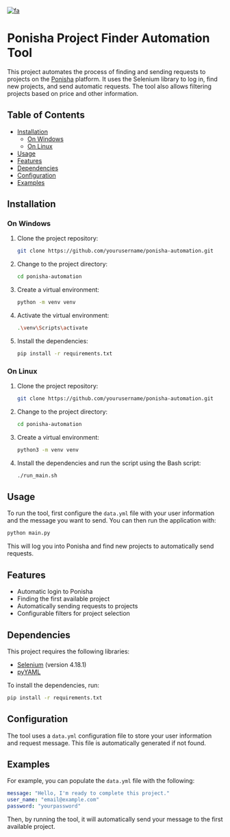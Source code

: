 
[![fa](https://img.shields.io/badge/lang-fa-green.svg)](README-fa.md)

# Ponisha Project Finder Automation Tool

This project automates the process of finding and sending requests to projects on the [Ponisha](https://ponisha.ir) platform. It uses the Selenium library to log in, find new projects, and send automatic requests. The tool also allows filtering projects based on price and other information.

## Table of Contents
- [Installation](#installation)
  - [On Windows](#on-windows)
  - [On Linux](#on-linux)
- [Usage](#usage)
- [Features](#features)
- [Dependencies](#dependencies)
- [Configuration](#configuration)
- [Examples](#examples)

## Installation

### On Windows
1. Clone the project repository:
   ```bash
   git clone https://github.com/yourusername/ponisha-automation.git
   ```
2. Change to the project directory:
   ```bash
   cd ponisha-automation
   ```
3. Create a virtual environment:
   ```bash
   python -m venv venv
   ```
4. Activate the virtual environment:
   ```bash
   .\venv\Scripts\activate
   ```
5. Install the dependencies:
   ```bash
   pip install -r requirements.txt
   ```

### On Linux
1. Clone the project repository:
   ```bash
   git clone https://github.com/yourusername/ponisha-automation.git
   ```
2. Change to the project directory:
   ```bash
   cd ponisha-automation
   ```
3. Create a virtual environment:
   ```bash
   python3 -m venv venv
   ```
4. Install the dependencies and run the script using the Bash script:
   ```bash
   ./run_main.sh
   ```

## Usage
To run the tool, first configure the `data.yml` file with your user information and the message you want to send. You can then run the application with:
```bash
python main.py
```
This will log you into Ponisha and find new projects to automatically send requests.

## Features
- Automatic login to Ponisha
- Finding the first available project
- Automatically sending requests to projects
- Configurable filters for project selection

## Dependencies
This project requires the following libraries:
- [Selenium](https://selenium.dev) (version 4.18.1)
- [pyYAML](https://pyyaml.org)

To install the dependencies, run:
```bash
pip install -r requirements.txt
```

## Configuration
The tool uses a `data.yml` configuration file to store your user information and request message. This file is automatically generated if not found.

## Examples
For example, you can populate the `data.yml` file with the following:
```yaml
message: "Hello, I'm ready to complete this project."
user_name: "email@example.com"
password: "yourpassword"
```

Then, by running the tool, it will automatically send your message to the first available project.
